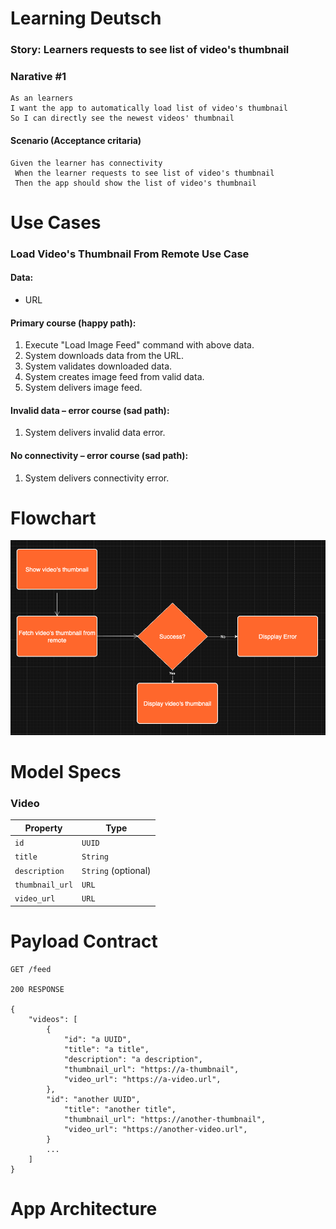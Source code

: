 # Learning Deutsch

### Story: Learners requests to see list of video's thumbnail

### Narative #1

```
As an learners
I want the app to automatically load list of video's thumbnail
So I can directly see the newest videos' thumbnail
```

#### Scenario (Acceptance critaria)
```
Given the learner has connectivity
 When the learner requests to see list of video's thumbnail
 Then the app should show the list of video's thumbnail
```

# Use Cases

### Load Video's Thumbnail From Remote Use Case

#### Data:
- URL

#### Primary course (happy path):
  1. Execute "Load Image Feed" command with above data.
  2. System downloads data from the URL.
  3. System validates downloaded data.
  4. System creates image feed from valid data.
  5. System delivers image feed.
    
#### Invalid data – error course (sad path):
  1. System delivers invalid data error.

#### No connectivity – error course (sad path):
  1. System delivers connectivity error.


# Flowchart
![Flow Chart](flow_chart.png)

# Model Specs

### Video 
| Property        | Type                |
|-----------------|---------------------|
| `id`            | `UUID`              |
| `title`         | `String` |
| `description`   | `String` (optional) |
| `thumbnail_url` | `URL`               |
| `video_url`     | `URL`               |

# Payload Contract
```
GET /feed

200 RESPONSE

{
	"videos": [
		{
			"id": "a UUID",
			"title": "a title",
			"description": "a description",
			"thumbnail_url": "https://a-thumbnail",
			"video_url": "https://a-video.url",
		},
	    "id": "another UUID",
			"title": "another title",
			"thumbnail_url": "https://another-thumbnail",
			"video_url": "https://another-video.url",
		}
		...
	]
}
```

# App Architecture


